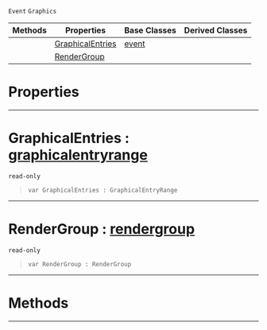  `Event` `Graphics`



|Methods|Properties|Base Classes|Derived Classes|
|---|---|---|---|
| |[ GraphicalEntries](https://github.com/PlasmaEngine/PlasmaDocs/blob/master/code_reference/class_reference/graphicalsortevent.markdown#graphicalentries-plasma-en)|[event](https://github.com/PlasmaEngine/PlasmaDocs/blob/master/code_reference/class_reference/event.markdown)| |
| |[ RenderGroup](https://github.com/PlasmaEngine/PlasmaDocs/blob/master/code_reference/class_reference/graphicalsortevent.markdown#rendergroup-plasma-engine)| | |


 #  Properties


---  
 #  GraphicalEntries : [graphicalentryrange](https://github.com/PlasmaEngine/PlasmaDocs/blob/master/code_reference/class_reference/graphicalentryrange.markdown)

 `read-only`

> 
> ``` lang=cpp, name=Lightning
> var GraphicalEntries : GraphicalEntryRange


---  
 #  RenderGroup : [rendergroup](https://github.com/PlasmaEngine/PlasmaDocs/blob/master/code_reference/class_reference/rendergroup.markdown)

 `read-only`

> 
> ``` lang=cpp, name=Lightning
> var RenderGroup : RenderGroup


---  
 #  Methods


---  
 

 